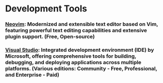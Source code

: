 # Development Tools

### [Neovim](https://github.com/neovim/neovim): Modernized and extensible text editor based on Vim, featuring powerful text editing capabilities and extensive plugin support. (Free, Open-source)

### [Visual Studio](https://visualstudio.microsoft.com/): Integrated development environment (IDE) by Microsoft, offering comprehensive tools for building, debugging, and deploying applications across multiple platforms. (Various editions: Community - Free, Professional, and Enterprise - Paid)
